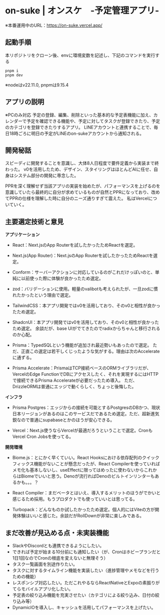 # on-suke | オンスケ　-予定管理アプリ-

※本番運用中のURL：https://on-suke.vercel.app/

## 起動手順
本リポジトリをクローン後、envに環境変数を記述し、下記のコマンドを実行する

```
pnpm i
pnpm dev
```

※nodeはv22.11.0, pnpmは9.15.4

## アプリの説明
※PCのみ対応
予定の登録、編集、削除といった基本的な予定表機能に加え、カレンダーで予定を確認できる機能や、予定に対してタスクが登録できたり、予定のカテゴリを登録できたりするアプリ。
LINEアカウントと連携することで、毎日18時ごろに明日の予定がLINEのon-sukeアカウントから通知される。

## 開発秘話
スピーディに開発することを意識し、大体8人日程度で要件定義から実装まで終わった。
v0を活用したため、デザイン、スタイリングはほとんどAIに任せ、自身はシステム部分の開発に専念した。

PPRを深く理解せず当該アプリの実装を始めたが、パフォーマンスを上げるのを意識していたら最終的に自分が求めているものが自然とPPRになっており、改めてPPRの仕様を理解した時に自分のニーズ通りすぎて震えた。
私はVercelについていく。

## 主要選定技術と意見

**アプリケーション**
- React：Next.jsのApp Routerを試したかったためReactを選定。

- Next.js(App Router)：Next.jsのApp Routerを試したかったためReactを選定。

- Conform：サーバーアクションに対応しているのがこれだけっぽいのと、単純に以前使った際に体験が良かったため選定。

- zod：バリデーションに使用。軽量のvalibotも考えられたが、一旦zodに慣れたかったという理由で選定。

- TailwindCSS：本アプリ開発ではv0を活用しており、そのv0と相性が良かったため選定。

- ShadcnUI：本アプリ開発ではv0を活用しており、そのv0と相性が良かったため選定。 
余談だが、base UIがでてきたのでradixからちゃんと移行されるのか心配。

- Prisma：TypedSQLという機能が追加され最近勢いもあったので選定。
ただ、正直この選定は若干しくじったような気がする。理由は次のAccelerateに通ずる。

- Prisma Accelerate：PrismaはTCP接続ベースのORMライブラリだが、VercelのEdge FunctionでDBにアクセスしたく、それを実現するにはHTTPで接続できるPrisma Accelerateが必要だったため導入。 
ただ、DrizzleORMは普通にエッジで動くらしく、ちょっと後悔した。

**インフラ**
- Prisma Postgres：エッジからの接続を可能とするPostgresのDBかつ、現状日本リージョンがあるのはこのサービスだであるため選定。ただ、超新進気鋭なので普通にsupabaseとかのほうが安心できる。

- Vercel：Next.js使うならVercelが最適だろうということで選定。CronもVercel Cron Jobsを使ってる。

**開発環境**
- Biome.js：とにかく早くていい。React Hooksにおける依存配列のクイックフィックス機能がないことが懸念だったが、React Compilerを使っていればメモ化も基本しないし、useEffectに限ってはめったに使わないからこれからはBiomeでいいと思う。Denoが流行ればDenoのビルトインリンターもあるかも。。。？

- React Compiler：まだベータとはいえ、導入するメリットのほうがでかいと感じるため採用。もうプロダクトでも使っていいとは思ってる。

- Turbopack：どんなものか試したかったため選定。個人的にはViteの方が開発体験はいいと感じた。余談だがRollDownが非常に楽しみである。

## まだ改善が見込める点・未実装機能
- SlackやDiscordとも連携できるようにしたい。
- できれば予定が始まる10分前にも通知したい（が、Cronはホビープランだと1日1回なのでCronの根底を変えないと無理そう）
- タスク一覧画面を別途作りたい。
- タスクに対するタイムライン機能を実装したい（進捗管理やメモなどを行うための機能）
- レスポンシブ対応したい。ただこれやるならReactNativeとExpoの素振りがてらモバイルアプリ化したい。
- 予定表の絞り込み機能を充実させたい（カテゴリによる絞り込み、日付の絞り込み等）
- DynamicIOを導入し、キャッシュを活用してパフォーマンスを上げたい。